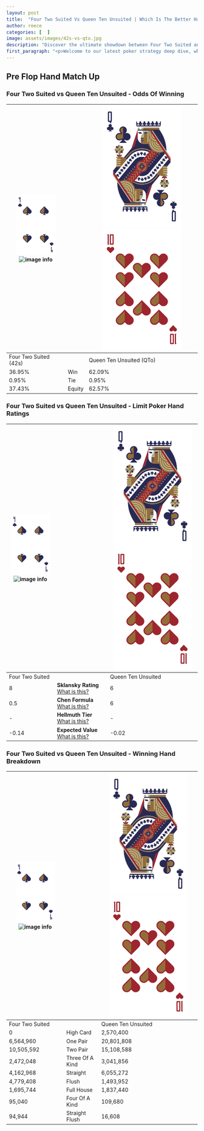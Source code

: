 ```yaml
---
layout: post
title:  "Four Two Suited Vs Queen Ten Unsuited | Which Is The Better Hand In Poker? A Complete Guide"
author: reece
categories: [  ]
image: assets/images/42s-vs-qto.jpg
description: "Discover the ultimate showdown between Four Two Suited and Queen Ten Unsuited in poker! Uncover the odds, strategies, and scenarios where one hand triumphs over the other. Get ready to up your poker game with this thrilling analysis."
first_paragraph: "<p>Welcome to our latest poker strategy deep dive, where we're pitting two distinct hands against each other in a high-stakes showdown: Four Two Suited vs Queen Ten Unsuited.</p><p>In the dynamic world of poker, every decision counts, and knowing which hand holds the upper hand is key to your success at the table.</p><p>In this article, we'll dissect these two hands, explore the scenarios where one dominates the other, and equip you with the knowledge to make strategic choices that can tip the odds in your favor.</p><p>Get ready to unravel the intriguing dynamics of these poker hands and elevate your game to new heights.</p>"
---
```




[comment]: # (sp0)

## Pre Flop Hand Match Up

<div class="table hand-ratings" markdown="1"> 



### Four Two Suited vs Queen Ten Unsuited - Odds Of Winning


    
| ![image info](assets/images/hand1/4.png) ![image info](assets/images/hand1/2s.png) |  | ![image info](assets/images/hand2/Q.png) ![image info](assets/images/hand2/To.png) |
| -------- | -------- | -------- |
| Four Two Suited (42s) |  | Queen Ten Unsuited (QTo) |
| 36.95% | Win | 62.09% |
| 0.95% | Tie | 0.95% |
| 37.43% | Equity | 62.57% |




[comment]: # (sp1)



### Four Two Suited vs Queen Ten Unsuited - Limit Poker Hand Ratings


    
| ![image info](assets/images/hand1/4.png) ![image info](assets/images/hand1/2s.png) |  | ![image info](assets/images/hand2/Q.png) ![image info](assets/images/hand2/To.png) |
| -------- | -------- | -------- |
| Four Two Suited |  | Queen Ten Unsuited |
| 8 | **Sklansky Rating** [What is this?](/sklansky-rating-explained) | 6 |
| 0.5 | **Chen Formula** [What is this?](/chen-formula-explained) | 6 |
| - | **Hellmuth Tier** [What is this?](/Hellmuth-tier-explained) | - |
| -0.14 | **Expected Value** [What is this?](/expected-value-explained) | -0.02 |




[comment]: # (sp2)



### Four Two Suited vs Queen Ten Unsuited - Winning Hand Breakdown


    
| ![image info](assets/images/hand1/4.png) ![image info](assets/images/hand1/2s.png) |  | ![image info](assets/images/hand2/Q.png) ![image info](assets/images/hand2/To.png) |
| -------- | -------- | -------- |
| Four Two Suited |  | Queen Ten Unsuited |
| 0 | High Card | 2,570,400 |
| 6,564,960 | One Pair | 20,801,808 |
| 10,505,592 | Two Pair | 15,108,588 |
| 2,472,048 | Three Of A Kind | 3,041,856 |
| 4,162,968 | Straight | 6,055,272 |
| 4,779,408 | Flush | 1,493,952 |
| 1,695,744 | Full House | 1,837,440 |
| 95,040 | Four Of A Kind | 109,680 |
| 94,944 | Straight Flush | 16,608 |




[comment]: # (sp3)



</div>

[comment]: # (sp4)



[comment]: # (sp5)

